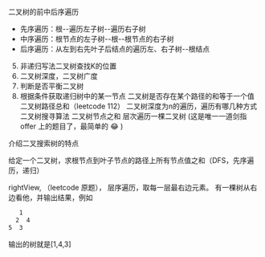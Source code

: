  二叉树的前中后序遍历

 - 先序遍历：根--遍历左子树--遍历右子树
 - 中序遍历：根节点的左子树--根--根节点的右子树
 - 后序遍历：从左到右先叶子后结点的遍历左、右子树--根结点

5. 非递归写法二叉树查找K的位置
6. 二叉树深度，二叉树广度
7. 判断是否平衡二叉树
3. 根据条件获取递归树中的某一节点
二叉树是否存在某个路径的和等于一个值
二叉树路径总和（leetcode 112）
二叉树深度为n的遍历，遍历有哪几种方式
二叉树搜寻算法
二叉树节点之和
层次遍历一棵二叉树 (这是唯一一道剑指 offer 上的题目了，最简单的 😂 )

介绍二叉搜索树的特点

给定一个二叉树，求根节点到叶子节点的路径上所有节点值之和（DFS，先序遍历，递归）

rightView, （leetcode 原题）， 层序遍历，取每一层最右边元素。
有一棵树从右边看他，并输出结果，例如
```html
   1
  2  4
5  3
```
输出的树就是[1,4,3]

